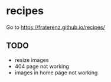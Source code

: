 # recipes
Go to https://fraterenz.github.io/recipes/

## TODO

- resize images
- 404 page not working
- images in home page not working
